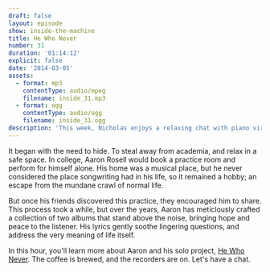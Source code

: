 ```yaml
---
draft: false
layout: episode
show: inside-the-machine
title: He Who Never
number: 31
duration: '01:14:12'
explicit: false
date: '2014-03-05'
assets:
  - format: mp3
    contentType: audio/mpeg
    filename: inside_31.mp3
  - format: ogg
    contentType: audio/ogg
    filename: inside_31.ogg
description: 'This week, Nicholas enjoys a relaxing chat with piano virtuoso He Who Never. '
---
```

It began with the need to hide. To steal away from academia, and relax in a safe space. In college, Aaron Rosell would book a practice room and perform for himself alone. His home was a musical place, but he never considered the place songwriting had in his life, so it remained a hobby; an escape from the mundane crawl of normal life.

But once his friends discovered this practice, they encouraged him to share. This process took a while, but over the years, Aaron has meticlously crafted a collection of two albums that stand above the noise, bringing hope and peace to the listener. His lyrics gently soothe lingering questions, and address the very meaning of life itself.

In this hour, you'll learn more about Aaron and his solo project, [He Who Never](http://hewhonever.com). The coffee is brewed, and the recorders are on. Let's have a chat.